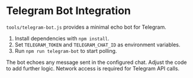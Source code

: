 # Telegram Bot Integration

`tools/telegram-bot.js` provides a minimal echo bot for Telegram.

1. Install dependencies with `npm install`.
2. Set `TELEGRAM_TOKEN` and `TELEGRAM_CHAT_ID` as environment variables.
3. Run `npm run telegram-bot` to start polling.

The bot echoes any message sent in the configured chat. Adjust the code to add
further logic. Network access is required for Telegram API calls.
